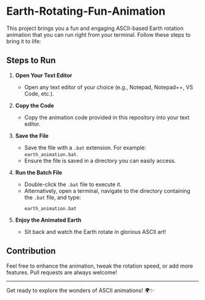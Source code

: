 # Earth-Rotating-Fun-Animation

This project brings you a fun and engaging ASCII-based Earth rotation animation that you can run right from your terminal. Follow these steps to bring it to life:

## Steps to Run

1. **Open Your Text Editor**
   - Open any text editor of your choice (e.g., Notepad, Notepad++, VS Code, etc.).

2. **Copy the Code**
   - Copy the animation code provided in this repository into your text editor.

3. **Save the File**
   - Save the file with a `.bat` extension. For example: `earth_animation.bat`.
   - Ensure the file is saved in a directory you can easily access.

4. **Run the Batch File**
   - Double-click the `.bat` file to execute it.
   - Alternatively, open a terminal, navigate to the directory containing the `.bat` file, and type:
     ```
     earth_animation.bat
     ```

5. **Enjoy the Animated Earth**
   - Sit back and watch the Earth rotate in glorious ASCII art!

## Contribution
Feel free to enhance the animation, tweak the rotation speed, or add more features. Pull requests are always welcome!


---

Get ready to explore the wonders of ASCII animations! 🌍✨
